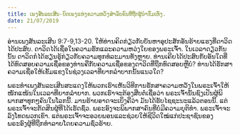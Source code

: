 ```yaml
---
title: ເພງສັນລະເສີນ-ບົດເພງແຫ່ງຄວາມຫວັງສຳລັບຄົນທີ່ຖືກຜູ້ນຳຂົ່ມເຫັງ.
date: 21/07/2019
---
```


ອ່ານເພງສັນລະເສີນ 9:7-9,13-20. ໃຫ້ທ່ານຄິດກ່ຽວກັບບັນຫາອຸປະສັກອັນຮ້າຍແຮງທີ່ດາວິດໄດ້ປະສົບ. ດາວິດໄດ້ເຊື່ອໃນຄວາມຮັກແລະຄວາມຫວ່ງໃຍຂອງພຣະເຈົ້າ. ໃນເວລາດຽວກັນນັ້ນ ດາວິດກໍໄດ້ຮຽນຮູ້ກ່ຽວກັບຄວາມທຸກທໍລະມານທັງຫຼາຍ. ທ່ານເຄີຍໄດ້ປະສົບກັບອັນໃດທີ່ໄດ້ທົດສອບຄວາມເຊື່ອຂອງທ່ານຄືກັບຄວາມເຊື່ອຂອງດາວິດທີ່ຖືກທົດສອບຫຼືບໍ? ທ່ານໄດ້ຮັກສາຄວາມເຊື່ອໃຫ້ເຂັ້ມແຂງໃນຊ່ວງເວລາທີ່ຍາກລຳບາກນັ້ນແນວໃດ?

ພຣະທຳເພງສັນລະເສີນສະແດງໃຫ້ພວກເຮົາເຫັນວິທີການຮັກສາຄວາມຫວັງໃນພຣະເຈົ້າໃຫ້ໜັກແໜ້ນໃນເວລາທີ່ຍາກລຳບາກ. ພວກເຮົາຈະຕ້ອງສືບຕໍ່ເຊື່ອວ່າ ພຣະເຈົ້ານັ້ນຊົງເປັນຜູ້ພິພາກສາທຸກໆຄົນໃນໂລກນີ້. ມານຮ້າຍອາດຈະເບິ່ງຄືວ່າ ມັນໄດ້ຮັບໄຊຊະນະແລ້ວຕອນນີ້. ແຕ່ພຣະເຈົ້າຈະຕັດສິນຜູ້ທີ່ໄດ້ເຮັດຊົ່ວ. ພຣະອົງຈະພິພາກສາຄົນທີ່ບໍ່ມີຄວາມຍຸຕິທຳ. ພຣະເຈົ້າຈະລົງໂທດພວກເຂົາ. ແຕ່ພຣະເຈົ້າຈະອວຍພອນແລະຊ່ວຍໃຫ້ຊີວິດໃໝ່ແກ່ປະຊາຊົນຂອງພຣະອົງຜູ້ທີ່ຖືກທຳລາຍໂດຍຄວາມຊົ່ວຮ້າຍ.